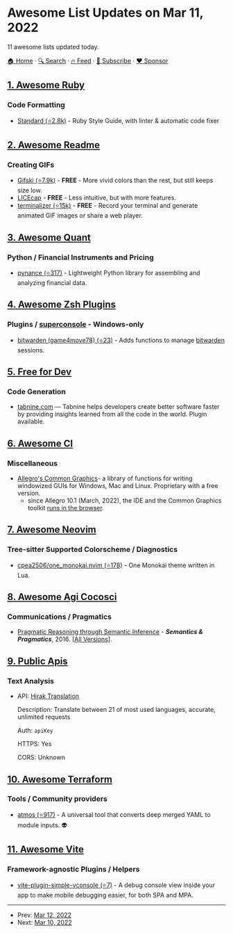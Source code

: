 # Awesome List Updates on Mar 11, 2022

11 awesome lists updated today.

[🏠 Home](/README.md) · [🔍 Search](https://www.trackawesomelist.com/search/) · [🔥 Feed](https://www.trackawesomelist.com/rss.xml) · [📮 Subscribe](https://trackawesomelist.us17.list-manage.com/subscribe?u=d2f0117aa829c83a63ec63c2f&id=36a103854c) · [❤️  Sponsor](https://github.com/sponsors/theowenyoung)



## [1. Awesome Ruby](/content/markets/awesome-ruby/README.md)

### Code Formatting

*   [Standard (⭐2.8k)](https://github.com/testdouble/standard) - Ruby Style Guide, with linter & automatic code fixer

## [2. Awesome Readme](/content/matiassingers/awesome-readme/README.md)

### Creating GIFs

*   [Gifski (⭐7.9k)](https://github.com/sindresorhus/Gifski#readme) - **FREE** - More vivid colors than the rest, but still keeps size low.
*   [LICEcap](https://www.cockos.com/licecap/) - **FREE** - Less intuitive, but with more features.
*   [terminalizer (⭐15k)](https://github.com/faressoft/terminalizer) - **FREE** - Record your terminal and generate animated GIF images or share a web player.

## [3. Awesome Quant](/content/wilsonfreitas/awesome-quant/README.md)

### Python / Financial Instruments and Pricing

*   [pynance (⭐317)](https://github.com/GriffinAustin/pynance) - Lightweight Python library for assembling and analyzing financial data.

## [4. Awesome Zsh Plugins](/content/unixorn/awesome-zsh-plugins/README.md)

### Plugins / [superconsole](https://github.com/alexchmykhalo/superconsole) - Windows-only

*   [bitwarden (game4move78) (⭐23)](https://github.com/Game4Move78/zsh-bitwarden) - Adds functions to manage [bitwarden](https://bitwarden.com/) sessions.

## [5. Free for Dev](/content/ripienaar/free-for-dev/README.md)

### Code Generation

*   [tabnine.com](https://www.tabnine.com/) — Tabnine helps developers create better software faster by providing insights learned from all the code in the world. Plugin available.

## [6. Awesome Cl](/content/CodyReichert/awesome-cl/README.md)

### Miscellaneous

*   [Allegro's Common Graphics](https://franz.com/products/allegro-common-lisp/acl_gui_tools.lhtml)- a library of functions for writing windowized GUIs for Windows, Mac and Linux. Proprietary with a free version.
    *   since Allegro 10.1 (March, 2022), the IDE and the Common Graphics toolkit [runs in the browser](https://franz.com/ftp/pri/acl/cgjs/doc.html).

## [7. Awesome Neovim](/content/rockerBOO/awesome-neovim/README.md)

### Tree-sitter Supported Colorscheme / Diagnostics

*   [cpea2506/one\_monokai.nvim (⭐178)](https://github.com/cpea2506/one_monokai.nvim) - One Monokai theme written in Lua.

## [8. Awesome Agi Cocosci](/content/YuzheSHI/awesome-agi-cocosci/README.md)

### Communications / Pragmatics

*   [Pragmatic Reasoning through Semantic Inference](http://cocolab.stanford.edu/papers/BergenLevyGoodman-LexUnc.pdf) - ***Semantics & Pragmatics***, 2016. \[[All Versions](https://scholar.google.com/scholar?cluster=1433855075217315997)].

## [9. Public Apis](/content/public-apis/public-apis/README.md)

### Text Analysis

- API: [Hirak Translation](https://translate.hirak.site/)

  Description: Translate between 21 of most used languages, accurate, unlimited requests

  Auth: `apiKey`

  HTTPS: Yes

  CORS: Unknown



## [10. Awesome Terraform](/content/shuaibiyy/awesome-terraform/README.md)

### Tools / Community providers

*   [atmos (⭐917)](https://github.com/cloudposse/atmos) - A universal tool that converts deep merged YAML to module inputs. :alien:

## [11. Awesome Vite](/content/vitejs/awesome-vite/README.md)

### Framework-agnostic Plugins / Helpers

*   [vite-plugin-simple-vconsole (⭐7)](https://github.com/venojs/vite-plugin-simple-vconsole) - A debug console view inside your app to make mobile debugging easier, for both SPA and MPA.

---

- Prev: [Mar 12, 2022](/content/2022/03/12/README.md)
- Next: [Mar 10, 2022](/content/2022/03/10/README.md)